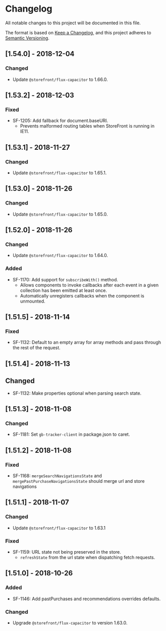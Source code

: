 # Changelog
All notable changes to this project will be documented in this file.

The format is based on [Keep a Changelog](https://keepachangelog.com/en/1.0.0/),
and this project adheres to [Semantic Versioning](https://semver.org/spec/v2.0.0.html).

## [1.54.0] - 2018-12-04
### Changed
- Update `@storefront/flux-capacitor` to 1.66.0.

## [1.53.2] - 2018-12-03
### Fixed
- SF-1205: Add fallback for document.baseURI.
  - Prevents malformed routing tables when StoreFront is running in IE11.

## [1.53.1] - 2018-11-27
### Changed
- Update `@storefront/flux-capacitor` to 1.65.1.

## [1.53.0] - 2018-11-26
### Changed
- Update `@storefront/flux-capacitor` to 1.65.0.

## [1.52.0] - 2018-11-26
### Changed
- Update `@storefront/flux-capacitor` to 1.64.0.

### Added
- SF-1170: Add support for `subscribeWith()` method.
  - Allows components to invoke callbacks after each event in a given collection has been emitted at least once.
  - Automatically unregisters callbacks when the component is unmounted.

## [1.51.5] - 2018-11-14
### Fixed
- SF-1132: Default to an empty array for array methods and pass through the rest of the request.

## [1.51.4] - 2018-11-13
## Changed
- SF-1132: Make properties optional when parsing search state.

## [1.51.3] - 2018-11-08
### Changed
- SF-1181: Set `gb-tracker-client` in package.json to caret.

## [1.51.2] - 2018-11-08
### Fixed
- SF-1168: `mergeSearchNavigationsState` and `mergePastPurchaseNavigationsState` should merge url and store navigations

## [1.51.1] - 2018-11-07
### Changed
- Update `@storefront/flux-capacitor` to 1.63.1

### Fixed
- SF-1159: URL state not being preserved in the store.
  - `refreshState` from the url state when dispatching fetch requests.

## [1.51.0] - 2018-10-26
### Added
- SF-1146: Add pastPurchases and recommendations overrides defaults.

### Changed
- Upgrade `@storefront/flux-capacitor` to version 1.63.0.
